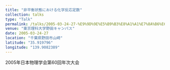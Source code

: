 ```yaml
---
title: "非平衡状態における化学反応定数"
collection: talks
type: "Talk"
permalink: /talks/2005-03-24-27-%E9%9D%9E%E5%B9%B3%E8%A1%A1%E7%8A%B6%E6%85%8B%E3%81%AB%E3%81%8A%E3%81%91%E3%82%8B%E5%8C%96%E5%AD%A6%E5%8F%8D%E5%BF%9C%E5%AE%9A%E6%95%B0
venue: "東京理科大学野田キャンパス"
date: 2005-03-24-27
location: "千葉県野田市山崎"
latitude: "35.919796"
longitude: "139.9082389"
---
```


2005年日本物理学会第60回年次大会
